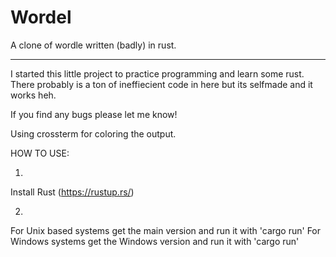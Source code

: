 # Wordel
A clone of wordle written (badly) in rust.

------------------------------------------

I started this little project to practice programming and learn some rust. There probably is a ton of ineffiecient code in here but its selfmade and it works heh.

If you find any bugs please let me know!

Using crossterm for coloring the output.

HOW TO USE:

1.
Install Rust (https://rustup.rs/)

2.
For Unix based systems get the main version and run it with 'cargo run'
For Windows systems get the Windows version and run it with 'cargo run'
